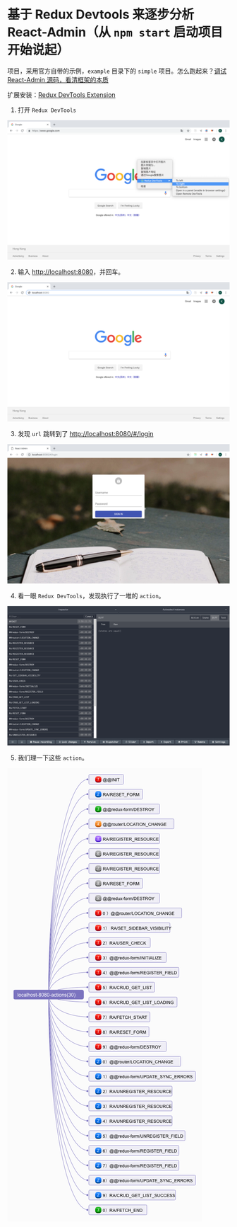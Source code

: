 # 基于 Redux Devtools 来逐步分析 React-Admin（从 `npm start` 启动项目开始说起）

项目，采用官方自带的示例，`example` 目录下的 `simple` 项目。怎么跑起来？[调试 React-Admin 源码，看清框架的本质](../debug-react-admin.md)

扩展安装：[Redux DevTools Extension](https://github.com/zalmoxisus/redux-devtools-extension)


1. 打开 `Redux DevTools`

![](./images/npm-start/1.png)

2. 输入 [http://localhost:8080](http://localhost:8080/)，并回车。

![](./images/npm-start/2.png)

3. 发现 `url` 跳转到了 [http://localhost:8080/#/login](http://localhost:8080/)

![](./images/npm-start/3.png)

4. 看一眼 `Redux DevTools`，发现执行了一堆的 `action`。

![](./images/npm-start/4.png)

5. 我们理一下这些 `action`。

![](./images/npm-start/5.png)
